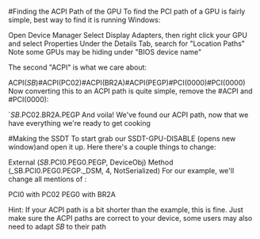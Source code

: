 #Finding the ACPI Path of the GPU
To find the PCI path of a GPU is fairly simple, best way to find it is running Windows:

Open Device Manager
Select Display Adapters, then right click your GPU and select Properties
Under the Details Tab, search for "Location Paths"
Note some GPUs may be hiding under "BIOS device name"

The second "ACPI" is what we care about:

ACPI(_SB_)#ACPI(PC02)#ACPI(BR2A)#ACPI(PEGP)#PCI(0000)#PCI(0000)
Now converting this to an ACPI path is quite simple, remove the #ACPI and #PCI(0000):

`_SB_.PC02.BR2A.PEGP
And voila! We've found our ACPI path, now that we have everything we're ready to get cooking

#Making the SSDT
To start grab our SSDT-GPU-DISABLE (opens new window)and open it up. Here there's a couple things to change:

External (_SB_.PCI0.PEG0.PEGP, DeviceObj)
Method (_SB.PCI0.PEG0.PEGP._DSM, 4, NotSerialized)
For our example, we'll change all mentions of :

PCI0 with PC02
PEG0 with BR2A

Hint: If your ACPI path is a bit shorter than the example, this is fine. Just make sure the ACPI paths are correct to your device, some users may also need to adapt _SB_ to their path

#